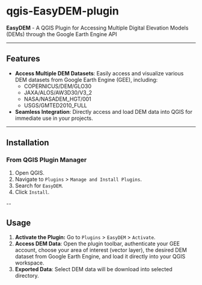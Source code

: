 # qgis-EasyDEM-plugin

**EasyDEM** - A QGIS Plugin for Accessing Multiple Digital Elevation Models (DEMs) through the Google Earth Engine API

---

## Features

- **Access Multiple DEM Datasets**: Easily access and visualize various DEM datasets from Google Earth Engine (GEE), including:
  - COPERNICUS/DEM/GLO30
  - JAXA/ALOS/AW3D30/V3_2
  - NASA/NASADEM_HGT/001
  - USGS/GMTED2010_FULL  
- **Seamless Integration**: Directly access and load DEM data into QGIS for immediate use in your projects.  

---

## Installation

### From QGIS Plugin Manager
1. Open QGIS.
2. Navigate to `Plugins` > `Manage and Install Plugins`.
3. Search for `EasyDEM`.
4. Click `Install`.

--

## Usage

1. **Activate the Plugin:** Go to `Plugins` > `EasyDEM` > `Activate`.
2. **Access DEM Data**: Open the plugin toolbar, authenticate your GEE account, choose your area of interest (vector layer), the desired DEM dataset from Google Earth Engine, and load it directly into your QGIS workspace.
4. **Exported Data**: Select DEM data will be download into selected directory.
